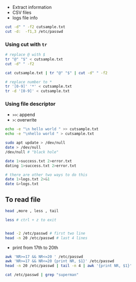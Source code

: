 

* Extract information 
* CSV files 
* logs file info 

```bash
cut -d" " -f2 cutsample.txt
cut -d:  -f1,3 /etc/passwd 
```

### Using cut with `tr` 
```bash
# replace @ with $
tr "@" "$" < cutsample.txt
cut -d" " -f2 

cat cutsample.txt | tr "@" "$" | cut -d" " -f2

# replace number to * 
tr '[0-9]' '*' < cutsample.txt
tr -d '[0-9]' < cutsample.txt
```

### Using file descriptor 

* `>>`: append 
* `>`: overwrite
```bash
echo -e "\n hello world " >> cutsample.txt
echo -e "\nhello world " > cutsample.txt

sudo apt update > /dev/null
date > /dev/null 
/dev/null # "black hole"

date 1>success.txt 2>error.txt
dating 1>success.txt 2>error.txt

# there are other two ways to do this 
date 1>logs.txt 2>&1
date &>logs.txt

```


## To read file 

```bash
head ,more , less , tail 

less # ctrl + z to exit 


head -2 /etc/passwd # first two line 
head -n 20 /etc/passwd # last 4 lines
```
* print from 17th to 20th 
```bash
awk 'NR>=17 && NR<=20 ' /etc/passwd
awk 'NR>=17 && NR<=20 {print NR, $1}' /etc/passwd
head -n 20 /etc/passwd | tail -n 4 | awk '{print NR, $1}'
```

```bash
cat /etc/passwd | grep "superman"
```
